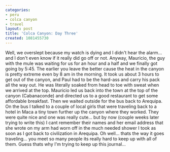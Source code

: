 ```yaml
---
categories:
- peru
- colca canyon
- travel
layout: post
title: 'Colca Canyon: Day Three'
created: 1081455730
---
```

Well, we overslept because my watch is dying and I didn't hear the alarm... and I don't even know if it really did go off or not. Anyway, Mauricio, the guy with the mule was waiting for us for an hour and a half and we finally got going by 5:45.  The earlier you leave the better cause the heat in the canyon is pretty extreme even by 8 am in the morning.  It took us about 3 hours to get out of the canyon, and Paul had to be the hard-ass and carry his pack all the way out.  He was literally soaked from head to toe with sweat when we arrived at the top. Mauricio led us back into the town at the top of the canyon (Cabanaconde) and directed us to a good restaurant to get some affordable breakfast. Then we waited outside for the bus back to Arequipa.  On the bus I talked to a couple of local girls that were traveling back to a hotel in Maca a tiny town further up the canyon where they worked. They were quite nice and one was really cute... but by now (couple weeks later trying to write this) I cant remember their names and her email address that she wrote on my arm had worn off in the much needed shower I took as soon as I got back to civilization in Arequipa. Oh well... thats the way it goes traveling... you meet so many people its really hard to keep up with all of them. Guess thats why I'm trying to keep up this journal...
